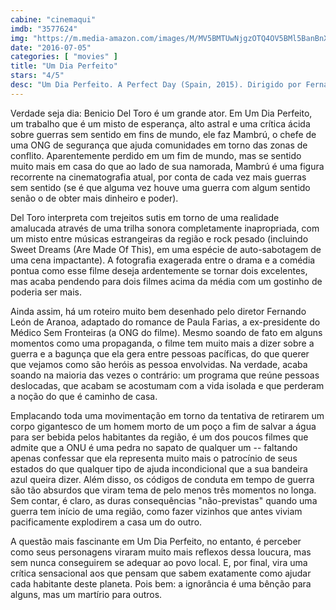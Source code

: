 ```yaml
---
cabine: "cinemaqui"
imdb: "3577624"
img: "https://m.media-amazon.com/images/M/MV5BMTUwNjgzOTQ4OV5BMl5BanBnXkFtZTgwMjA5OTM2NTE@._V1_SY150_CR2,0,101,150_.jpg"
date: "2016-07-05"
categories: [ "movies" ]
title: "Um Dia Perfeito"
stars: "4/5"
desc: "Um Dia Perfeito. A Perfect Day (Spain, 2015). Dirigido por Fernando León de Aranoa. Escrito por Fernando León de Aranoa, Diego Farias, Paula Farias. Com Benicio Del Toro, Tim Robbins, Olga Kurylenko, Mélanie Thierry, Fedja Stukan, Eldar Residovic, Sergi López, Nenad Vukelic, Morten Suurballe."
---
```

Verdade seja dia: Benicio Del Toro é um grande ator. Em Um Dia Perfeito, um trabalho que é um misto de esperança, alto astral e uma crítica ácida sobre guerras sem sentido em fins de mundo, ele faz Mambrú, o chefe de uma ONG de segurança que ajuda comunidades em torno das zonas de conflito. Aparentemente perdido em um fim de mundo, mas se sentido muito mais em casa do que ao lado de sua namorada, Mambrú é uma figura recorrente na cinematografia atual, por conta de cada vez mais guerras sem sentido (se é que alguma vez houve uma guerra com algum sentido senão o de obter mais dinheiro e poder).

Del Toro interpreta com trejeitos sutis em torno de uma realidade amalucada através de uma trilha sonora completamente inapropriada, com um misto entre músicas estrangeiras da região e rock pesado (incluindo Sweet Dreams (Are Made Of This), em uma espécie de auto-sabotagem de uma cena impactante). A fotografia exagerada entre o drama e a comédia pontua como esse filme deseja ardentemente se tornar dois excelentes, mas acaba pendendo para dois filmes acima da média com um gostinho de poderia ser mais.

Ainda assim, há um roteiro muito bem desenhado pelo diretor Fernando León de Aranoa, adaptado do romance de Paula Farias, a ex-presidente do Médico Sem Fronteiras (a ONG do filme). Mesmo soando de fato em alguns momentos como uma propaganda, o filme tem muito mais a dizer sobre a guerra e a bagunça que ela gera entre pessoas pacíficas, do que querer que vejamos como são heróis as pessoa envolvidas. Na verdade, acaba soando na maioria das vezes o contrário: um programa que reúne pessoas deslocadas, que acabam se acostumam com a vida isolada e que perderam a noção do que é caminho de casa.

Emplacando toda uma movimentação em torno da tentativa de retirarem um corpo gigantesco de um homem morto de um poço a fim de salvar a água para ser bebida pelos habitantes da região, é um dos poucos filmes que admite que a ONU é uma pedra no sapato de qualquer um -- faltando apenas confessar que ela representa muito mais o patrocínio de seus estados do que qualquer tipo de ajuda incondicional que a sua bandeira azul queira dizer. Além disso, os códigos de conduta em tempo de guerra são tão absurdos que viram tema de pelo menos três momentos no longa. Sem contar, é claro, as duras consequências "não-previstas" quando uma guerra tem início de uma região, como fazer vizinhos que antes viviam pacificamente explodirem a casa um do outro.

A questão mais fascinante em Um Dia Perfeito, no entanto, é perceber como seus personagens viraram muito mais reflexos dessa loucura, mas sem nunca conseguirem se adequar ao povo local. E, por final, vira uma crítica sensacional aos que pensam que sabem exatamente como ajudar cada habitante deste planeta. Pois bem: a ignorância é uma bênção para alguns, mas um martírio para outros.
